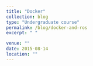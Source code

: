 ```yaml
---
title: "Docker"
collection: blog
type: "Undergraduate course"
permalink: /blog/docker-and-ros
excerpt: " "

venue: ""
date: 2015-08-14
location: ""
---
```

